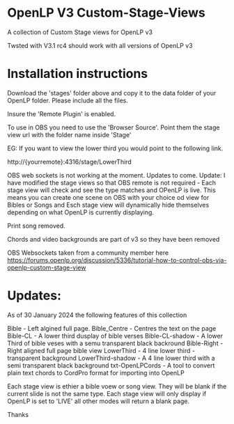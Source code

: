 # OpenLP V3 Custom-Stage-Views
A collection of Custom Stage views for OpenLP v3

Twsted with V3.1 rc4 should work with all versions of OpenLP v3

# Installation instructions

Download the 'stages' folder above and copy it to the data folder of your OpenLP folder. Please include all the files.

Insure the 'Remote Plugin' is enabled. 

To use in OBS you need to use the 'Browser Source'. Point them the stage view url with the folder name inside 'Stage'

EG: If you want to view the lower third you would point to the following link.

  http://{yourremote}:4316/stage/LowerThird
  

OBS web sockets is not working at the moment. Updates to come.
Update: I have modified the stage views so that OBS remote is not required - Each stage view will check and see the type matches and OPenLP is live. This means you can create one scene on OBS with your choice od view for Bibles or Songs and Esch stage view will dynamically hide themselves depending on what OpenLP is currently displaying.


Print song removed. 

Chords and video backgrounds are part of v3 so they have been removed


OBS Websockets taken from a community member here
https://forums.openlp.org/discussion/5336/tutorial-how-to-control-obs-via-openlp-custom-stage-view


# Updates:

As of 30 January 2024 the following features of this collection

Bible - Left algined full page.
Bible_Centre - Centres the text on the page
Bible-CL - A lower third dusplay of bible verses
Bible-CL-shadow - A lower Third of bible veses with a semu transparent black backround
Bible-Right  - Right aligned full page bible view
LowerThird - 4 line lower third - transparent background
LowerThird-shadow -  A 4 line lower third with a semi transparent black background
txt-OpenLPCords - A tool to convert plain text chords to CordPro format for importing into OpenLP

Each stage view is ethier a bible voew or song view. They will be blank if the current slide is not the same type.
Each stage view will only display if OpenLP is set to 'LIVE' all other modes will return a blank page.




Thanks
